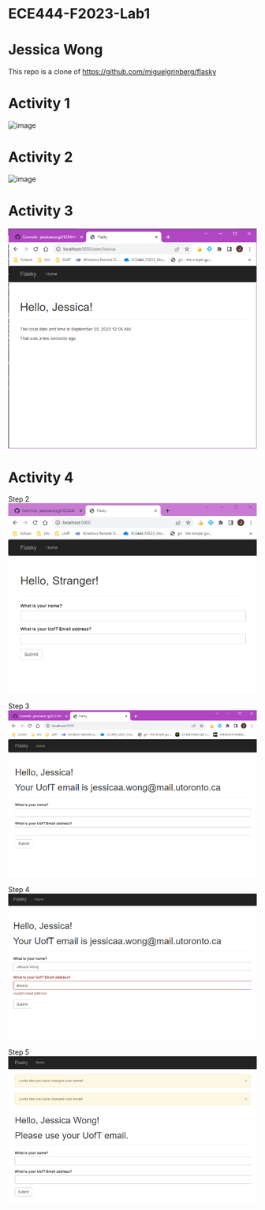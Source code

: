# ECE444-F2023-Lab1
# Jessica Wong

This repo is a clone of https://github.com/miguelgrinberg/flasky

# Activity 1
![image](https://github.com/jessicawong3/ECE444-F2023-Lab1/assets/71729026/d2f70929-e604-4aab-b2c4-dbc1351bd095)

# Activity 2
![image](https://github.com/jessicawong3/ECE444-F2023-Lab1/assets/71729026/4763139b-cd4b-446f-bcca-bb52ecc1e4d7)

# Activity 3
![image](image.png)

# Activity 4
Step 2
![image](image-1.png)

Step 3
![image](image-2.png)

Step 4
![image](image-3.png)

Step 5
![image](image-4.png)

